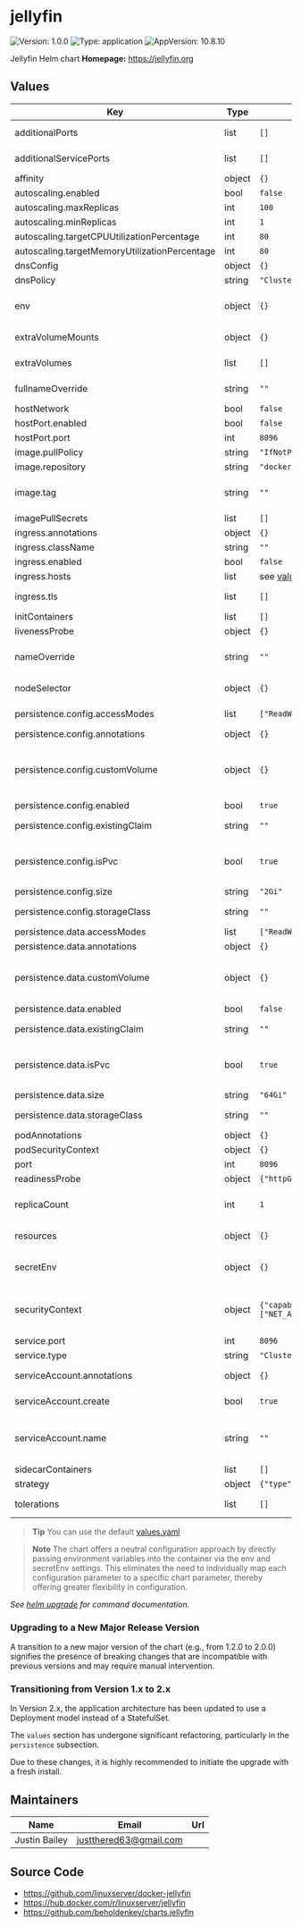 # jellyfin

![Version: 1.0.0](https://img.shields.io/badge/Version-1.0.0-informational?style=flat-square) ![Type: application](https://img.shields.io/badge/Type-application-informational?style=flat-square) ![AppVersion: 10.8.10](https://img.shields.io/badge/AppVersion-10.8.10-informational?style=flat-square)

Jellyfin Helm chart
**Homepage:** <https://jellyfin.org>

## Values

| Key                                           | Type   | Default                                  | Description                                                                                                                               |
| --------------------------------------------- | ------ | ---------------------------------------- | ----------------------------------------------------------------------------------------------------------------------------------------- |
| additionalPorts                               | list   | `[]`                                     | Additional port definitions for the pod                                                                                                   |
| additionalServicePorts                        | list   | `[]`                                     | Additional port definitions for the service                                                                                               |
| affinity                                      | object | `{}`                                     | Affinity for the pod assignment                                                                                                           |
| autoscaling.enabled                           | bool   | `false`                                  |                                                                                                                                           |
| autoscaling.maxReplicas                       | int    | `100`                                    |                                                                                                                                           |
| autoscaling.minReplicas                       | int    | `1`                                      |                                                                                                                                           |
| autoscaling.targetCPUUtilizationPercentage    | int    | `80`                                     |                                                                                                                                           |
| autoscaling.targetMemoryUtilizationPercentage | int    | `80`                                     |                                                                                                                                           |
| dnsConfig                                     | object | `{}`                                     | DNS configuration for the pod                                                                                                             |
| dnsPolicy                                     | string | `"ClusterFirst"`                         | DNS policy for the pod                                                                                                                    |
| env                                           | object | `{}`                                     | Non-sensitive environment variables to be set in the pods. See the [application docs](https://docs.linuxserver.io/images/docker-jellyfin) |
| extraVolumeMounts                             | object | `{}`                                     | Arbitrary extra volume mounts for the pod                                                                                                 |
| extraVolumes                                  | list   | `[]`                                     | Arbitrary extra volume definitions for the pod                                                                                            |
| fullnameOverride                              | string | `""`                                     | String to fully override fullname template with a string                                                                                  |
| hostNetwork                                   | bool   | `false`                                  | Use host network                                                                                                                          |
| hostPort.enabled                              | bool   | `false`                                  | Use host port for the application                                                                                                         |
| hostPort.port                                 | int    | `8096`                                   | Host port to bind to                                                                                                                      |
| image.pullPolicy                              | string | `"IfNotPresent"`                         | Image pull policy                                                                                                                         |
| image.repository                              | string | `"docker.io/linuxserver/jellyfin"`       | Image repository                                                                                                                          |
| image.tag                                     | string | `""`                                     | Image tag (if not specified, defaults to the chart's appVersion)                                                                          |
| imagePullSecrets                              | list   | `[]`                                     | Image pull secrets                                                                                                                        |
| ingress.annotations                           | object | `{}`                                     | Annotations for the ingress                                                                                                               |
| ingress.className                             | string | `""`                                     | Ingress class name                                                                                                                        |
| ingress.enabled                               | bool   | `false`                                  | Expose the app using an ingress                                                                                                           |
| ingress.hosts                                 | list   | see [values.yaml](values.yaml)           | Ingress hosts configuration                                                                                                               |
| ingress.tls                                   | list   | `[]`                                     | The TLS configuration for the Ingress                                                                                                     |
| initContainers                                | list   | `[]`                                     | Init containers                                                                                                                           |
| livenessProbe                                 | object | `{}`                                     | Pod liveness probe                                                                                                                        |
| nameOverride                                  | string | `""`                                     | String to partially override fullname template with a string (will prepend the release name)                                              |
| nodeSelector                                  | object | `{}`                                     | The node selector for the deployment                                                                                                      |
| persistence.config.accessModes                | list   | `["ReadWriteOnce"]`                      | Config: Access modes for the claim                                                                                                        |
| persistence.config.annotations                | object | `{}`                                     | Config: Annotations for the claim                                                                                                         |
| persistence.config.customVolume               | object | `{}`                                     | Config: Alternative data volume definition (e.g. nfs, hostPath). Used when `persistence.config.isPvc` is `false`                          |
| persistence.config.enabled                    | bool   | `true`                                   | Config: Enable persistence                                                                                                                |
| persistence.config.existingClaim              | string | `""`                                     | Config: Name of the existing claim to be used for config                                                                                  |
| persistence.config.isPvc                      | bool   | `true`                                   | Config: Persistence type is pvc. When `false`, data volume definition is read from `persistence.config.customVolume`                      |
| persistence.config.size                       | string | `"2Gi"`                                  | Config: Size for the claim                                                                                                                |
| persistence.config.storageClass               | string | `""`                                     | Config: Storage class for the volume                                                                                                      |
| persistence.data.accessModes                  | list   | `["ReadWriteOnce"]`                      | Data: Access modes for the claim                                                                                                          |
| persistence.data.annotations                  | object | `{}`                                     | Data: Annotations for the claim                                                                                                           |
| persistence.data.customVolume                 | object | `{}`                                     | Data: Alternative data volume definition (e.g. nfs, hostPath). Used when `persistence.data.isPvc` is `false`                              |
| persistence.data.enabled                      | bool   | `false`                                  | Data: Enable persistence                                                                                                                  |
| persistence.data.existingClaim                | string | `""`                                     | Data: Name of the existing claim to be used                                                                                               |
| persistence.data.isPvc                        | bool   | `true`                                   | Data: Persistence type is pvc. When `false`, data volume definition is read from `persistence.data.customVolume`                          |
| persistence.data.size                         | string | `"64Gi"`                                 | Data: Size for the claim                                                                                                                  |
| persistence.data.storageClass                 | string | `""`                                     | Data: Storage class for the data volume                                                                                                   |
| podAnnotations                                | object | `{}`                                     | Annotations for the pods                                                                                                                  |
| podSecurityContext                            | object | `{}`                                     | Security context for the pods                                                                                                             |
| port                                          | int    | `8096`                                   |                                                                                                                                           |
| readinessProbe                                | object | `{"httpGet":{"port":"http"}}`            | Pod readiness probe                                                                                                                       |
| replicaCount                                  | int    | `1`                                      | Number of replicas to run. Chart is not designed to scale horizontally, use at your own risk                                              |
| resources                                     | object | `{}`                                     | The resource requests and limits of the container                                                                                         |
| secretEnv                                     | object | `{}`                                     | Sensitive environment variables to be set in the pods. See the [application docs](https://docs.linuxserver.io/images/docker-jellyfin)     |
| securityContext                               | object | `{"capabilities":{"add":["NET_ADMIN"]}}` | Security context for the container. NET_ADMIN capability is required for the VPN to work properly.                                        |
| service.port                                  | int    | `8096`                                   | Port for the service to use                                                                                                               |
| service.type                                  | string | `"ClusterIP"`                            | Type of the service                                                                                                                       |
| serviceAccount.annotations                    | object | `{}`                                     | Annotations to add to the service account                                                                                                 |
| serviceAccount.create                         | bool   | `true`                                   | Specifies whether a service account should be created                                                                                     |
| serviceAccount.name                           | string | `""`                                     | The name of the service account to use. If not set and create is true, a name is generated using the fullname template                    |
| sidecarContainers                             | list   | `[]`                                     | Sidecar containers                                                                                                                        |
| strategy                                      | object | `{"type":"Recreate"}`                    | Deployment strategy                                                                                                                       |
| tolerations                                   | list   | `[]`                                     | Tolerations for the pod assignment                                                                                                        |

> **Tip**
> You can use the default [values.yaml](values.yaml)

> **Note**
> The chart offers a neutral configuration approach by directly passing environment variables into the container via the env and secretEnv settings. This eliminates the need to individually map each configuration parameter to a specific chart parameter, thereby offering greater flexibility in configuration.

_See [helm upgrade](https://helm.sh/docs/helm/helm_upgrade/) for command documentation._

### Upgrading to a New Major Release Version

A transition to a new major version of the chart (e.g., from 1.2.0 to 2.0.0) signifies the presence of breaking changes that are incompatible with previous versions and may require manual intervention.

### Transitioning from Version 1.x to 2.x

In Version 2.x, the application architecture has been updated to use a Deployment model instead of a StatefulSet.

The `values` section has undergone significant refactoring, particularly in the `persistence` subsection.

Due to these changes, it is highly recommended to initiate the upgrade with a fresh install.

## Maintainers

| Name          | Email                    | Url |
| ------------- | ------------------------ | --- |
| Justin Bailey | <justthered63@gmail.com> |     |

## Source Code

- <https://github.com/linuxserver/docker-jellyfin>
- <https://hub.docker.com/r/linuxserver/jellyfin>
- <https://github.com/beholdenkey/charts.jellyfin>
